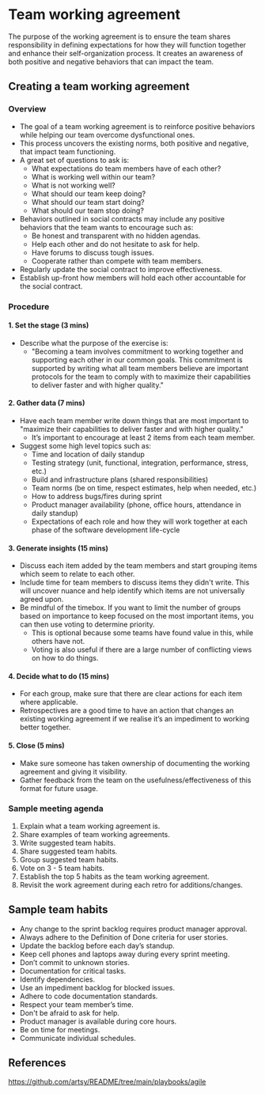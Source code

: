 # Team working agreement

The purpose of the working agreement is to ensure the team shares responsibility in defining expectations for how they will function together and enhance their self-organization process. It creates an awareness of both positive and negative behaviors that can impact the team.

## Creating a team working agreement

### Overview

* The goal of a team working agreement is to reinforce positive behaviors while helping our team overcome dysfunctional ones.
* This process uncovers the existing norms, both positive and negative, that impact team functioning.
* A great set of questions to ask is:
  * What expectations do team members have of each other?
  * What is working well within our team?
  * What is not working well?
  * What should our team keep doing?
  * What should our team start doing?
  * What should our team stop doing?
* Behaviors outlined in social contracts may include any positive behaviors that the team wants to encourage such as:
  * Be honest and transparent with no hidden agendas.
  * Help each other and do not hesitate to ask for help.
  * Have forums to discuss tough issues.
  * Cooperate rather than compete with team members.
* Regularly update the social contract to improve effectiveness.
* Establish up-front how members will hold each other accountable for the social contract.

### Procedure

#### 1. Set the stage (3 mins)

* Describe what the purpose of the exercise is:
  * "Becoming a team involves commitment to working together and supporting each other in our common goals. This commitment is supported by writing what all team members believe are important protocols for the team to comply with to maximize their capabilities to deliver faster and with higher quality."

#### 2. Gather data (7 mins)

* Have each team member write down things that are most important to "maximize their capabilities to deliver faster and with higher quality."
  * It’s important to encourage at least 2 items from each team member.
* Suggest some high level topics such as:
  * Time and location of daily standup
  * Testing strategy (unit, functional, integration, performance, stress, etc.)
  * Build and infrastructure plans (shared responsibilities)
  * Team norms (be on time, respect estimates, help when needed, etc.)
  * How to address bugs/fires during sprint
  * Product manager availability (phone, office hours, attendance in daily standup)
  * Expectations of each role and how they will work together at each phase of the software development life-cycle

#### 3. Generate insights (15 mins)

* Discuss each item added by the team members and start grouping items which seem to relate to each other.
* Include time for team members to discuss items they didn't write. This will uncover nuance and help identify which items are not universally agreed upon.
* Be mindful of the timebox. If you want to limit the number of groups based on importance to keep focused on the most important items, you can then use voting to determine priority.
  * This is optional because some teams have found value in this, while others have not.
  * Voting is also useful if there are a large number of conflicting views on how to do things.

#### 4. Decide what to do (15 mins)

* For each group, make sure that there are clear actions for each item where applicable.
* Retrospectives are a good time to have an action that changes an existing working agreement if we realise it’s an impediment to working better together.

#### 5. Close (5 mins)

* Make sure someone has taken ownership of documenting the working agreement and giving it visibility.
* Gather feedback from the team on the usefulness/effectiveness of this format for future usage.

### Sample meeting agenda
1. Explain what a team working agreement is.
1. Share examples of team working agreements.
1. Write suggested team habits.
1. Share suggested team habits.
1. Group suggested team habits.
1. Vote on 3 - 5 team habits.
1. Establish the top 5 habits as the team working agreement.
1. Revisit the work agreement during each retro for additions/changes.

## Sample team habits

* Any change to the sprint backlog requires product manager approval.
* Always adhere to the Definition of Done criteria for user stories.
* Update the backlog before each day’s standup.
* Keep cell phones and laptops away during every sprint meeting.
* Don’t commit to unknown stories.
* Documentation for critical tasks.
* Identify dependencies.
* Use an impediment backlog for blocked issues.
* Adhere to code documentation standards.
* Respect your team member’s time.
* Don't be afraid to ask for help.
* Product manager is available during core hours.
* Be on time for meetings.
* Communicate individual schedules.

## References
https://github.com/artsy/README/tree/main/playbooks/agile
